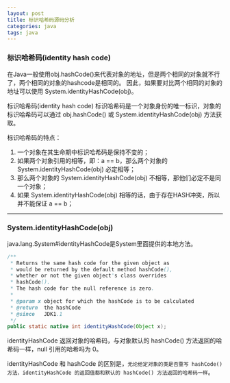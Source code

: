 ```yaml
---
layout: post
title: 标识哈希码源码分析
categories: java
tags: java
---
```


### 标识哈希码(identity hash code)

在Java一般使用obj.hashCode()来代表对象的地址，但是两个相同的对象就不行了，两个相同的对象的hashcode是相同的。
因此，如果要对比两个相同的对象的地址可以使用 System.identityHashCode(obj)。

标识哈希码(identity hash code)
标识哈希码是一个对象身份的唯一标识，对象的标识哈希码可以通过 obj.hashCode() 或 System.identityHashCode(obj) 方法获取。

标识哈希码的特点：

1. 一个对象在其生命期中标识哈希码是保持不变的；
2. 如果两个对象引用的相等，即：a == b，那么两个对象的 System.identityHashCode(obj) 必定相等；
3. 那么两个对象的 System.identityHashCode(obj) 不相等，那他们必定不是同一个对象；
4. 如果 System.identityHashCode(obj) 相等的话，由于存在HASH冲突，所以并不能保证 a == b；

---

### System.identityHashCode(obj)

java.lang.System#identityHashCode是System里面提供的本地方法。

```java
/**
 * Returns the same hash code for the given object as
 * would be returned by the default method hashCode(),
 * whether or not the given object's class overrides
 * hashCode().
 * The hash code for the null reference is zero.
 *
 * @param x object for which the hashCode is to be calculated
 * @return  the hashCode
 * @since   JDK1.1
 */
public static native int identityHashCode(Object x);
```

identityHashCode 返回对象的哈希码，与对象默认的 hashCode() 方法返回的哈希码一样，null 引用的哈希吗为 0。

identityHashCode 和 hashCode 的区别是，`无论给定对象的类是否重写 hashCode() 方法，identityHashCode 的返回值都和默认的 hashCode() 方法返回的哈希码一样`。
